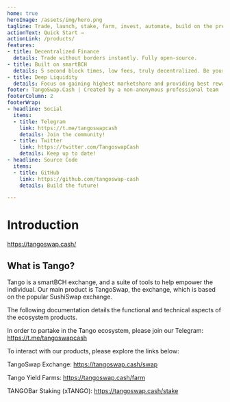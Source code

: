 ```yaml
---
home: true
heroImage: /assets/img/hero.png
tagline: Trade, launch, stake, farm, invest, automate, build on the premier DeFi platform of smartBCH. Tango, Moves like Cash.
actionText: Quick Start →
actionLink: /products/
features:
- title: Decentralized Finance
  details: Trade without borders instantly. Fully open-source.
- title: Built on smartBCH
  details: 5 second block times, low fees, truly decentralized. Be your own bank.
- title: Deep Liquidity
  details: Focus on gaining highest marketshare and providing best rewards to liquidity providers.
footer: TangoSwap.Cash | Created by a non-anonymous professional team
footerColumn: 2
footerWrap:
- headline: Social
  items:
  - title: Telegram
    link: https://t.me/tangoswapcash
    details: Join the community!
  - title: Twitter
    link: https://twitter.com/TangoswapCash
    details: Keep up to date!
- headline: Source Code
  items:
  - title: GitHub
    link: https://github.com/tangoswap-cash
    details: Build the future!

---
```


# Introduction

<https://tangoswap.cash/>

## What is Tango?

Tango is a smartBCH exchange, and a suite of tools to help empower the individual. Our main product is TangoSwap, the exchange, which is based on the popular SushiSwap exchange.

The following documentation details the functional and technical aspects of the ecosystem products.

In order to partake in the Tango ecosystem, please join our Telegram: https://t.me/tangoswapcash

To interact with our products, please explore the links below:

TangoSwap Exchange: <https://tangoswap.cash/swap>

Tango Yield Farms: <https://tangoswap.cash/farm>

TANGOBar Staking (xTANGO): <https://tangoswap.cash/stake>
